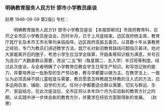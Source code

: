 ### 明确教育服务人民方针  邯市小学教员座谈
赵寒
1946-09-09
第2版()
专栏：

　　明确教育服务人民方针
    邯市小学教员座谈
    【本报邯郸讯】市政府教育科，召开之全市区小学教员座谈会，历时半月，已于上月底结束。边区政府杨主席，教育厅晁厅长及本市王市长等均亲临指导。边区政府高振五委员，以其数十年从事教育之经验，专门为教员们讲述教学方法。晁厅长对新旧教育路线问题指示甚详。他对大家能离开旧的圈子，考虑小学生应当学会珠算，开路条等知识极为满意。并号召为适合广大翻身群众需要，改设“二五”制（每星期二、五入学）半日班等制度。经过此次座谈，与会者明确了小学教育应教会学生日常生产知识。和写信记账的能力，并要培养出一批新型的生产劳动者，教与学都要以做为主。在教学法上，一致认为必须丢掉不顾儿童程度与需要，教员愿意怎样教就怎样教的注入式的方法，应多运用启发、辅助、自学的方式。任何小学都要适合群众需要，切实与群运、生产、家庭结合。在此次座谈后，全市区将以本年四个月为实验新的教育方针之时期。从实践中进一步体会新的教育方针，并要求在经验方面取得新的发展。
                                                      （赵寒）
